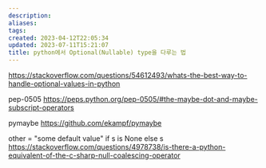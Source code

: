 ```yaml
---
description:
aliases: 
tags: 
created: 2023-04-12T22:05:34
updated: 2023-07-11T15:21:07
title: python에서 Optional(Nullable) type을 다루는 법
---
```

https://stackoverflow.com/questions/54612493/whats-the-best-way-to-handle-optional-values-in-python

pep-0505
https://peps.python.org/pep-0505/#the-maybe-dot-and-maybe-subscript-operators

pymaybe
https://github.com/ekampf/pymaybe

other = "some default value" if s is None else s
https://stackoverflow.com/questions/4978738/is-there-a-python-equivalent-of-the-c-sharp-null-coalescing-operator